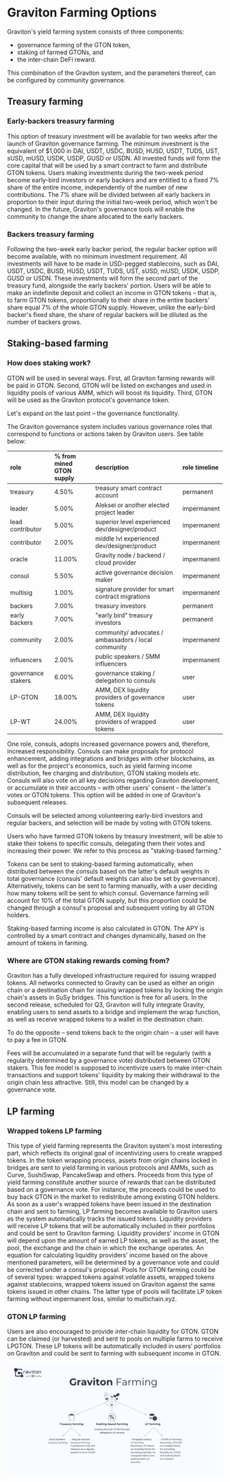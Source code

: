 # Graviton Farming Options

Graviton's yield farming system consists of three components: 

* governance farming of the GTON token, 
* staking of farmed GTONs, and 
* the inter-chain DeFi reward. 

This combination of the Graviton system, and the parameters thereof, can be configured by community governance. 

## Treasury farming 

### Early-backers treasury farming 

This option of treasury investment will be available for two weeks after the launch of Graviton governance farming. The minimum investment is the equivalent of $1,000 in DAI, USDT, USDC, BUSD, HUSD, USDT, TUDS, UST, sUSD, mUSD, USDK, USDP, GUSD or USDN. All invested funds will form the core capital that will be used by a smart contract to farm and distribute GTON tokens. Users making investments during the two-week period become early-bird investors or early backers and are entitled to a fixed 7% share of the entire income, independently of the number of new contributions. The 7% share will be divided between all early backers in proportion to their input during the initial two-week period, which won't be changed. In the future, Graviton's governance tools will enable the community to change the share allocated to the early backers. 

### Backers treasury farming 

Following the two-week early backer period, the regular backer option will become available, with no minimum investment requirement. All investments will have to be made in USD-pegged stablecoins, such as DAI, USDT, USDC, BUSD, HUSD, USDT, TUDS, UST, sUSD, mUSD, USDK, USDP, GUSD or USDN. These investments will form the second part of the treasury fund, alongside the early backers' portion. Users will be able to make an indefinite deposit and collect an income in GTON tokens – that is, to farm GTON tokens, proportionally to their share in the entire backers’ share equal 7% of the whole GTON supply. However, unlike the early-bird backer's fixed share, the share of regular backers will be diluted as the number of backers grows.

## Staking-based farming 

### How does staking work? 

GTON will be used in several ways. First, all Graviton farming rewards will be paid in GTON. Second, GTON will be listed on exchanges and used in liquidity pools of various AMM, which will boost its liquidity. Third, GTON will be used as the Graviton protocol's governance token. 

Let's expand on the last point – the governance functionality. 

The Graviton governance system includes various governance roles that correspond to functions or actions taken by Graviton users. See table below:

|  role | % from mined GTON supply | description | role timeline |
| :--- | :--- | :--- | :--- |
| treasury | 4.50% | treasury smart contract account | permanent |
| leader | 5.00% | Aleksei or another elected project leader | impermanent |
| lead contributor | 5.00% | superior level experienced dev/designer/product | impermanent |
| contributor | 2.00% | middle lvl experienced dev/designer/product | impermanent |
| oracle | 11.00% | Gravity node / backend / cloud provider | impermanent |
| consul | 5.50% | active governance decision maker | impermanent |
| multisig | 1.00% | signature provider for smart contract migrations | impermanent |
| backers | 7.00% | treasury investors | permanent |
| early backers | 7.00% | "early bird" treasury investors | permanent |
| community | 2.00% | community/ advocates / ambassadors / local community | impermanent |
| influencers | 2.00% | public speakers / SMM influencers | impermanent |
| governance stakers | 6.00% | governance staking / delegation to consuls | user |
| LP-GTON | 18.00% | AMM, DEX liquidity providers of governance tokens | user |
| LP-WT | 24.00% | AMM, DEX liquidity providers of wrapped tokens | user |

One role, consuls, adopts increased governance powers and, therefore, increased responsibility. Consuls can make proposals for protocol enhancement, adding integrations and bridges with other blockchains, as well as for the project's economics, such as yield farming income distribution, fee charging and distribution, GTON staking models etc. Consuls will also vote on all key decisions regarding Graviton development, or accumulate in their accounts – with other users' consent – the latter's votes or GTON tokens. This option will be added in one of Graviton's subsequent releases. 

Consuls will be selected among volunteering early-bird investors and regular backers, and selection will be made by voting with GTON tokens. 

Users who have farmed GTON tokens by treasury investment, will be able to stake their tokens to specific consuls, delegating them their votes and increasing their power. We refer to this process as "staking-based farming." 

Tokens can be sent to staking-based farming automatically, when distributed between the consuls based on the latter's default weights in total governance \(consuls' default weights can also be set by governance\). Alternatively, tokens can be sent to farming manually, with a user deciding how many tokens will be sent to which consul. Governance farming will account for 10% of the total GTON supply, but this proportion could be changed through a consul's proposal and subsequent voting by all GTON holders. 

Staking-based farming income is also calculated in GTON. The APY is controlled by a smart contract and changes dynamically, based on the amount of tokens in farming. 

### Where are GTON staking rewards coming from? 

Graviton has a fully developed infrastructure required for issuing wrapped tokens. All networks connected to Gravity can be used as either an origin chain or a destination chain for issuing wrapped tokens by locking the origin chain's assets in SuSy bridges. This function is free for all users. In the second release, scheduled for Q3, Graviton will fully integrate Gravity, enabling users to send assets to a bridge and implement the wrap function, as well as receive wrapped tokens to a wallet in the destination chain. 

To do the opposite – send tokens back to the origin chain – a user will have to pay a fee in GTON. 

Fees will be accumulated in a separate fund that will be regularly \(with a regularity determined by a governance vote\) distributed between GTON stakers. This fee model is supposed to incentivize users to make inter-chain transactions and support tokens' liquidity by making their withdrawal to the origin chain less attractive. Still, this model can be changed by a governance vote.

## LP farming 

### Wrapped tokens LP farming 

This type of yield farming represents the Graviton system's most interesting part, which reflects its original goal of incentivizing users to create wrapped tokens. In the token wrapping process, assets from origin chains locked in bridges are sent to yield farming in various protocols and АММs, such as Curve, SushiSwap, PancakeSwap and others. Proceeds from this type of yield farming constitute another source of rewards that can be distributed based on a governance vote. For instance, the proceeds could be used to buy back GTON in the market to redistribute among existing GTON holders. As soon as a user's wrapped tokens have been issued in the destination chain and sent to farming, LP farming becomes available to Graviton users as the system automatically tracks the issued tokens. Liquidity providers will receive LP tokens that will be automatically included in their portfolios and could be sent to Graviton farming. Liquidity providers' income in GTON will depend upon the amount of earned LP tokens, as well as the asset, the pool, the exchange and the chain in which the exchange operates. An equation for calculating liquidity providers' income based on the above mentioned parameters, will be determined by a governance vote and could be corrected under a consul's proposal. Pools for GTON farming could be of several types: wrapped tokens against volatile assets, wrapped tokens against stablecoins, wrapped tokens issued on Graviton against the same tokens issued in other chains. The latter type of pools will facilitate LP token farming without impermanent loss, similar to multichain.xyz.

### GTON LP farming

Users are also encouraged to provide inter-chain liquidity for GTON. GTON can be claimed \(or harvested\) and sent to pools on multiple farms to receive LPGTON. These LP tokens will be automatically included in users’ portfolios on Graviton and could be sent to farming with subsequent income in GTON.

![](.gitbook/assets/graviton_farming-2x.png)

